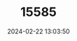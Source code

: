---
title: "15585"
category: "Handleyomys alfaroi"
draft: false
date: 2024-02-22 13:03:50
languages:
  English: ["Alfaro's Rice Rat"]
---